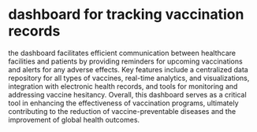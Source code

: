 # dashboard for tracking vaccination records
the dashboard facilitates efficient communication between healthcare 
facilities and patients by providing reminders for upcoming vaccinations and alerts for 
any adverse effects. Key features include a centralized data repository for all types of 
vaccines, real-time analytics, and visualizations, integration with electronic health 
records, and tools for monitoring and addressing vaccine hesitancy. Overall, this 
dashboard serves as a critical tool in enhancing the effectiveness of vaccination programs, 
ultimately contributing to the reduction of vaccine-preventable diseases and the 
improvement of global health outcomes. 
